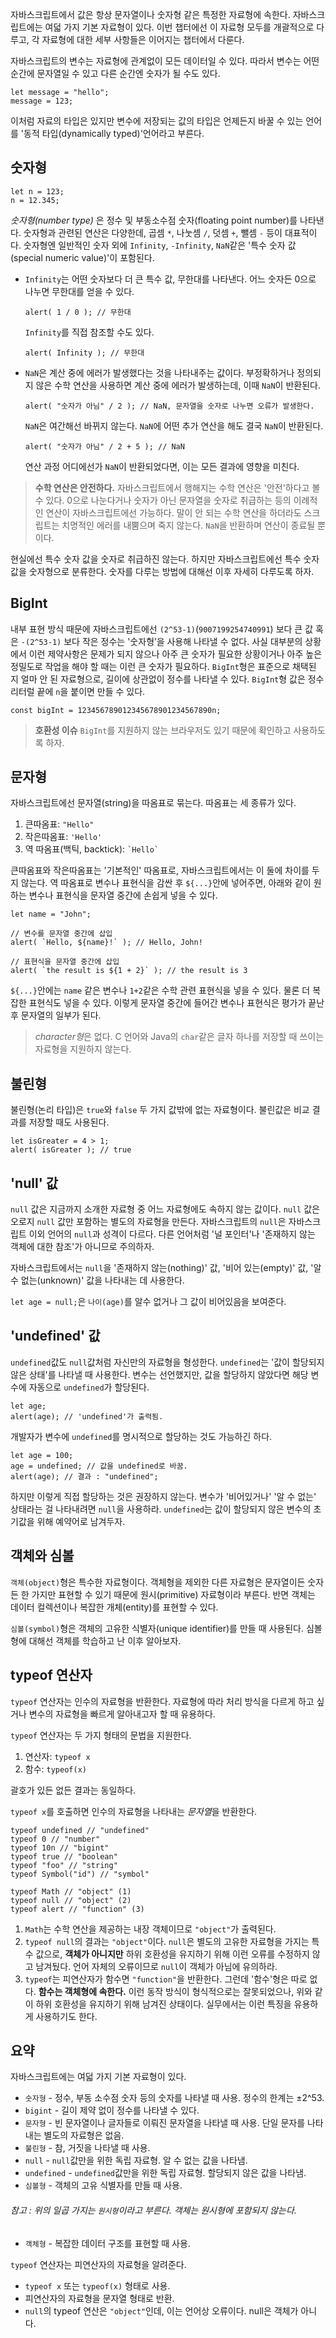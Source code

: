 자바스크립트에서 값은 항상 문자열이나 숫자형 같은 특정한 자료형에 속한다.
자바스크립트에는 여덟 가지 기본 자료형이 있다. 이번 챕터에선 이 자료형 모두를 개괄적으로 다루고, 각 자료형에 대한 세부 사항들은 이어지는 챕터에서 다룬다.

자바스크립트의 변수는 자료형에 관계없이 모든 데이터일 수 있다. 따라서 변수는 어떤 순간에 문자열일 수 있고 다른 순간엔 숫자가 될 수도 있다.

```
let message = "hello";
message = 123;
```

이처럼 자료의 타입은 있지만 변수에 저장되는 값의 타입은 언제든지 바꿀 수 있는 언어를 '동적 타입(dynamically typed)'언어라고 부른다.

## 숫자형

```
let n = 123;
n = 12.345;
```

*숫자형(number type)* 은 정수 및 부동소수점 숫자(floating point number)를 나타낸다.
숫자형과 관련된 연산은 다양한데, 곱셈 `*`, 나눗셈 `/`, 덧셈 `+`, 뺄셈 `-` 등이 대표적이다.
숫자형엔 일반적인 숫자 외에 `Infinity`, `-Infinity`, `NaN`같은 '특수 숫자 값(special numeric value)'이 포함된다.

- `Infinity`는 어떤 숫자보다 더 큰 특수 값, 무한대를 나타낸다.
  어느 숫자든 0으로 나누면 무한대를 얻을 수 있다.
  
  ```
  alert( 1 / 0 ); // 무한대
  ```
  
  `Infinity`를 직접 참조할 수도 있다.
  
  ```
  alert( Infinity ); // 무한대
  ```

- `NaN`은 계산 중에 에러가 발생했다는 것을 나타내주는 값이다. 부정확하거나 정의되지 않은 수학 연산을 사용하면 계산 중에 에러가 발생하는데, 이때 `NaN`이 반환된다.
  
  ```
  alert( "숫자가 아님" / 2 ); // NaN, 문자열을 숫자로 나누면 오류가 발생한다.
  ```
  
  `NaN`은 여간해선 바뀌지 않는다. `NaN`에 어떤 추가 연산을 해도 결국 `NaN`이 반환된다.
  
  ```
  alert( "숫자가 아님" / 2 + 5 ); // NaN
  ```
  
  연산 과정 어디에선가 `NaN`이 반환되었다면, 이는 모든 결과에 영향을 미친다.

>**수학 연산은 안전하다.** 
>자바스크립트에서 행해지는 수학 연산은 '안전'하다고 볼 수 있다. 0으로 나눈다거나 숫자가 아닌 문자열을 숫자로 취급하는 등의 이례적인 연산이 자바스크립트에선 가능하다.
>말이 안 되는 수학 연산을 하더라도 스크립트는 치명적인 에러를 내뿜으며 죽지 않는다. `NaN`을 반환하며 연산이 종료될 뿐이다.

현실에선 특수 숫자 값을 숫자로 취급하진 않는다. 하지만 자바스크립트에선 특수 숫자 값을 숫자형으로 분류한다.
숫자를 다루는 방법에 대해선 이후 자세히 다루도록 하자.

## BigInt

내부 표현 방식 때문에 자바스크립트에선 `(2^53-1)`(`9007199254740991`) 보다 큰 값 혹은 `-(2^53-1)` 보다 작은 정수는 '숫자형’을 사용해 나타낼 수 없다.
사실 대부분의 상황에서 이런 제약사항은 문제가 되지 않으나 아주 큰 숫자가 필요한 상황이거나 아주 높은 정밀도로 작업을 해야 할 때는 이런 큰 숫자가 필요하다.
`BigInt`형은 표준으로 채택된 지 얼마 안 된 자료형으로, 길이에 상관없이 정수를 나타낼 수 있다.
`BigInt`형 값은 정수 리터럴 끝에 `n`을 붙이면 만들 수 있다.

```
const bigInt = 123456789012345678901234567890n;
```

>**호환성 이슈**
>`BigInt`를 지원하지 않는 브라우저도 있기 때문에 확인하고 사용하도록 하자.

## 문자형

자바스크립트에선 문자열(string)을 따옴표로 묶는다.
따옴표는 세 종류가 있다.
1. 큰따옴표: `"Hello"`
2. 작은따옴표: `'Hello'`
3. 역 따옴표(백틱, backtick): `` `Hello` ``

큰따옴표와 작은따옴표는 '기본적인' 따옴표로, 자바스크립트에서는 이 둘에 차이를 두지 않는다.
역 따옴표로 변수나 표현식을 감싼 후 `${...}`안에 넣어주면, 아래와 같이 원하는 변수나 표현식을 문자열 중간에 손쉽게 넣을 수 있다.

```
let name = "John";

// 변수를 문자열 중간에 삽입
alert( `Hello, ${name}!` ); // Hello, John!

// 표현식을 문자열 중간에 삽입
alert( `the result is ${1 + 2}` ); // the result is 3
```

`${...}`안에는 `name` 같은 변수나 `1+2`같은 수학 관련 표현식을 넣을 수 있다. 물론 더 복잡한 표현식도 넣을 수 있다. 이렇게 문자열 중간에 들어간 변수나 표현식은 평가가 끝난 후 문자열의 일부가 된다.

>*character형*은 없다.
>C 언어와 Java의 `char`같은 글자 하나를 저장할 때 쓰이는 자료형을 지원하지 않는다.

## 불린형

불린형(논리 타입)은 `true`와 `false` 두 가지 값밖에 없는 자료형이다.
불린값은 비교 결과를 저장할 때도 사용된다.

```
let isGreater = 4 > 1;
alert( isGreater ); // true
```

## 'null' 값

`null` 값은 지금까지 소개한 자료형 중 어느 자료형에도 속하지 않는 값이다.
`null` 값은 오로지 `null` 값만 포함하는 별도의 자료형을 만든다.
자바스크립트의 `null`은 자바스크립트 이외 언어의 `null`과 성격이 다르다. 다른 언어처럼 '널 포인터'나 '존재하지 않는 객체에 대한 참조'가 아니므로 주의하자.

자바스크립트에서는 `null`을 '존재하지 않는(nothing)' 값, '비어 있는(empty)' 값, '알 수 없는(unknown)' 값을 나타내는 데 사용한다. 


`let age = null;`은 `나이(age)`를 알수 없거나 그 값이 비어있음을 보여준다.

## 'undefined' 값

`undefined`값도 `null`값처럼 자신만의 자료형을 형성한다.
`undefined`는 '값이 할당되지 않은 상태'를 나타낼 때 사용한다.
변수는 선언했지만, 값을 할당하지 않았다면 해당 변수에 자동으로 `undefined`가 할당된다.

```
let age;
alert(age); // 'undefined'가 출력됨.
```

개발자가 변수에 `undefined`를 명시적으로 할당하는 것도 가능하긴 하다. 

```
let age = 100;
age = undefined; // 값을 undefined로 바꿈.
alert(age); // 결과 : "undefined";
```

하지만 이렇게 직접 할당하는 것은 권장하지 않는다. 변수가 '비어있거나' '알 수 없는' 상태라는 걸 나타내려면 `null`을 사용하라. `undefined`는 값이 할당되지 않은 변수의 초기값을 위해 예약어로 남겨두자.

## 객체와 심볼

`객체(object)`형은 특수한 자료형이다.
객체형을 제외한 다른 자료형은 문자열이든 숫자든 한 가지만 표현할 수 있기 때문에 원시(primitive) 자료형이라 부른다. 반면 객체는 데이터 컬렉션이나 복잡한 개체(entity)를 표현할 수 있다.

`심볼(symbol)`형은 객체의 고유한 식별자(unique identifier)를 만들 때 사용된다. 심볼형에 대해선 객체를 학습하고 난 이후 알아보자.

## typeof 연산자

`typeof` 연산자는 인수의 자료형을 반환한다. 자료형에 따라 처리 방식을 다르게 하고 싶거나 변수의 자료형을 빠르게 알아내고자 할 때 유용하다.

`typeof` 연산자는 두 가지 형태의 문법을 지원한다.
1. 연산자: `typeof x`
2. 함수: `typeof(x)`

괄호가 있든 없든 결과는 동일하다.

`typeof x`를 호출하면 인수의 자료형을 나타내는 *문자열*을 반환한다.

```
typeof undefined // "undefined"
typeof 0 // "number"
typeof 10n // "bigint"
typeof true // "boolean"
typeof "foo" // "string"
typeof Symbol("id") // "symbol"

typeof Math // "object" (1)
typeof null // "object" (2)
typeof alert // "function" (3)
```

1. `Math`는 수학 연산을 제공하는 내장 객체이므로 `"object"`가 출력된다.
2. `typeof null`의 결과는 `"object"`이다. `null`은 별도의 고유한 자료형을 가지는 특수 값으로, **객체가 아니지만** 하위 호환성을 유지하기 위해 이런 오류를 수정하지 않고 남겨뒀다. 언어 자체의 오류이므로 `null`이 객체가 아님에 유의하라.
3. `typeof`는 피연산자가 함수면 `"function"`을 반환한다. 그런데 '함수'형은 따로 없다. **함수는 객체형에 속한다.** 이런 동작 방식이 형식적으로는 잘못되었으나, 위와 같이 하위 호환성을 유지하기 위해 남겨진 상태이다. 실무에서는 이런 특징을 유용하게 사용하기도 한다.

## 요약

자바스크립트에는 여덟 가지 기본 자료형이 있다.

- `숫자형` - 정수, 부동 소수점 숫자 등의 숫자를 나타낼 때 사용. 정수의 한계는 ±2^53.
- `bigint` - 길이 제약 없이 정수를 나타낼 수 있다.
- `문자형` - 빈 문자열이나 글자들로 이뤄진 문자열을 나타낼 때 사용. 단일 문자를 나타내는 별도의 자료형은 없음.
- `불린형` - 참, 거짓을 나타낼 때 사용.
- `null` - `null`값만을 위한 독립 자료형. 알 수 없는 값을 나타냄.
- `undefined` - `undefined`값만을 위한 독립 자료형. 할당되지 않은 값을 나타냄.
- `심볼형` - 객체의 고유 식별자를 만들 때 사용.
###### 참고 : 위의 일곱 가지는 `원시형`이라고 부른다. 객체는 원시형에 포함되지 않는다.
- `객체형` - 복잡한 데이터 구조를 표현할 때 사용.

`typeof` 연산자는 피연산자의 자료형을 알려준다.
- `typeof x` 또는 `typeof(x)` 형태로 사용.
- 피연산자의 자료형을 문자열 형태로 반환.
- `null`의 typeof 연산은 `"object"`인데, 이는 언어상 오류이다. null은 객체가 아니다.
